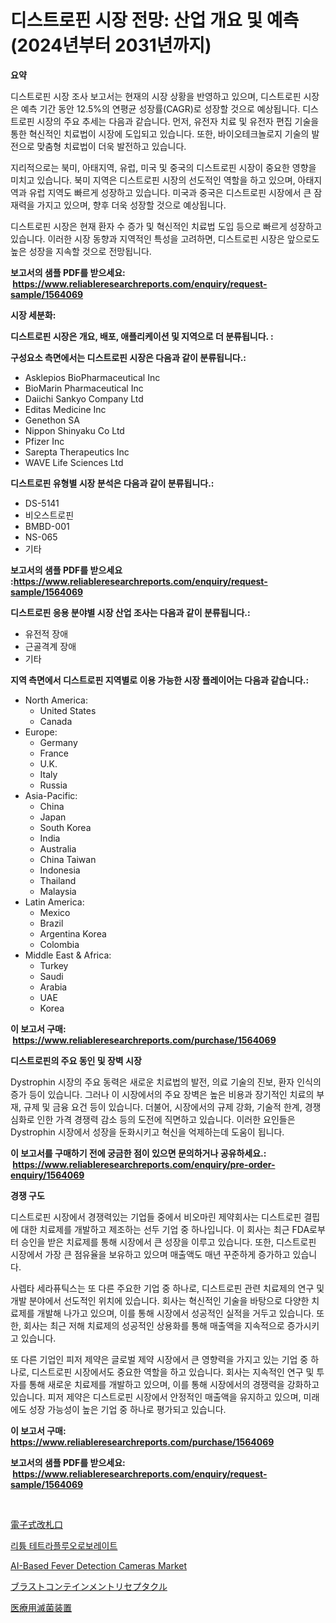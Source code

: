 <p><h1>디스트로핀 시장 전망: 산업 개요 및 예측 (2024년부터 2031년까지)</h1></p><p><strong>요약</strong></p>
<p><p>디스트로핀 시장 조사 보고서는 현재의 시장 상황을 반영하고 있으며, 디스트로핀 시장은 예측 기간 동안 12.5%의 연평균 성장률(CAGR)로 성장할 것으로 예상됩니다. 디스트로핀 시장의 주요 추세는 다음과 같습니다. 먼저, 유전자 치료 및 유전자 편집 기술을 통한 혁신적인 치료법이 시장에 도입되고 있습니다. 또한, 바이오테크놀로지 기술의 발전으로 맞춤형 치료법이 더욱 발전하고 있습니다.</p><p>지리적으로는 북미, 아태지역, 유럽, 미국 및 중국의 디스트로핀 시장이 중요한 영향을 미치고 있습니다. 북미 지역은 디스트로핀 시장의 선도적인 역할을 하고 있으며, 아태지역과 유럽 지역도 빠르게 성장하고 있습니다. 미국과 중국은 디스트로핀 시장에서 큰 잠재력을 가지고 있으며, 향후 더욱 성장할 것으로 예상됩니다.</p><p>디스트로핀 시장은 현재 환자 수 증가 및 혁신적인 치료법 도입 등으로 빠르게 성장하고 있습니다. 이러한 시장 동향과 지역적인 특성을 고려하면, 디스트로핀 시장은 앞으로도 높은 성장을 지속할 것으로 전망됩니다.</p></p>
<p><strong>보고서의 샘플 PDF를 받으세요: &nbsp;<a href="https://www.reliableresearchreports.com/enquiry/request-sample/1564069">https://www.reliableresearchreports.com/enquiry/request-sample/1564069</a></strong></p>
<p><strong>시장 세분화:</strong></p>
<p><strong> 디스트로핀 시장은 개요, 배포, 애플리케이션 및 지역으로 더 분류됩니다. :</strong></p>
<p><strong>구성요소 측면에서는 디스트로핀 시장은 다음과 같이 분류됩니다.:</strong></p>
<p><ul><li>Asklepios BioPharmaceutical Inc</li><li>BioMarin Pharmaceutical Inc</li><li>Daiichi Sankyo Company Ltd</li><li>Editas Medicine Inc</li><li>Genethon SA</li><li>Nippon Shinyaku Co Ltd</li><li>Pfizer Inc</li><li>Sarepta Therapeutics Inc</li><li>WAVE Life Sciences Ltd</li></ul></p>
<p><strong> 디스트로핀 유형별 시장 분석은 다음과 같이 분류됩니다.:</strong></p>
<p><ul><li>DS-5141</li><li>비오스트로핀</li><li>BMBD-001</li><li>NS-065</li><li>기타</li></ul></p>
<p><strong>보고서의 샘플 PDF를 받으세요 :<a href="https://www.reliableresearchreports.com/enquiry/request-sample/1564069">https://www.reliableresearchreports.com/enquiry/request-sample/1564069</a></strong></p>
<p><strong> 디스트로핀 응용 분야별 시장 산업 조사는 다음과 같이 분류됩니다.:</strong></p>
<p><ul><li>유전적 장애</li><li>근골격계 장애</li><li>기타</li></ul></p>
<p><strong>지역 측면에서 디스트로핀 지역별로 이용 가능한 시장 플레이어는 다음과 같습니다.:</strong></p>
<p><ul>
    <li>
        North America:
        <ul>
            <li>United States</li>
            <li>Canada</li>
        </ul>
    </li>
    <li>
        Europe:
        <ul>
            <li>Germany</li>
            <li>France</li>
            <li>U.K.</li>
            <li>Italy</li>
            <li>Russia</li>
        </ul>
    </li>
    <li>
        Asia-Pacific:
        <ul>
            <li>China</li>
            <li>Japan</li>
            <li>South Korea</li>
            <li>India</li>
            <li>Australia</li>
            <li>China Taiwan</li>
            <li>Indonesia</li>
            <li>Thailand</li>
            <li>Malaysia</li>
        </ul>
    </li>
    <li>
        Latin America:
        <ul>
            <li>Mexico</li>
            <li>Brazil</li>
            <li>Argentina Korea</li>
            <li>Colombia</li>
        </ul>
    </li>
    <li>
        Middle East & Africa:
        <ul>
            <li>Turkey</li>
            <li>Saudi</li>
            <li>Arabia</li>
            <li>UAE</li>
            <li>Korea</li>
        </ul>
    </li>
    </ul></p>
<p><strong>이 보고서 구매: &nbsp;<a href="https://www.reliableresearchreports.com/purchase/1564069">https://www.reliableresearchreports.com/purchase/1564069</a></strong></p>
<p><strong>디스트로핀의 주요 동인 및 장벽 시장</strong></p>
<p><p>Dystrophin 시장의 주요 동력은 새로운 치료법의 발전, 의료 기술의 진보, 환자 인식의 증가 등이 있습니다. 그러나 이 시장에서의 주요 장벽은 높은 비용과 장기적인 치료의 부재, 규제 및 금융 요건 등이 있습니다. 더불어, 시장에서의 규제 강화, 기술적 한계, 경쟁 심화로 인한 가격 경쟁력 감소 등의 도전에 직면하고 있습니다. 이러한 요인들은 Dystrophin 시장에서 성장을 둔화시키고 혁신을 억제하는데 도움이 됩니다.</p></p>
<p><strong>이 보고서를 구매하기 전에 궁금한 점이 있으면 문의하거나 공유하세요.: &nbsp;<a href="https://www.reliableresearchreports.com/enquiry/pre-order-enquiry/1564069">https://www.reliableresearchreports.com/enquiry/pre-order-enquiry/1564069</a></strong></p>
<p><strong>경쟁 구도</strong></p>
<p><p>디스트로핀 시장에서 경쟁력있는 기업들 중에서 비오마린 제약회사는 디스트로핀 결핍에 대한 치료제를 개발하고 제조하는 선두 기업 중 하나입니다. 이 회사는 최근 FDA로부터 승인을 받은 치료제를 통해 시장에서 큰 성장을 이루고 있습니다. 또한, 디스트로핀 시장에서 가장 큰 점유율을 보유하고 있으며 매출액도 매년 꾸준하게 증가하고 있습니다.</p><p>사렙타 세라퓨틱스는 또 다른 주요한 기업 중 하나로, 디스트로핀 관련 치료제의 연구 및 개발 분야에서 선도적인 위치에 있습니다. 회사는 혁신적인 기술을 바탕으로 다양한 치료제를 개발해 나가고 있으며, 이를 통해 시장에서 성공적인 실적을 거두고 있습니다. 또한, 회사는 최근 저해 치료제의 성공적인 상용화를 통해 매출액을 지속적으로 증가시키고 있습니다.</p><p>또 다른 기업인 피저 제약은 글로벌 제약 시장에서 큰 영향력을 가지고 있는 기업 중 하나로, 디스트로핀 시장에서도 중요한 역할을 하고 있습니다. 회사는 지속적인 연구 및 투자를 통해 새로운 치료제를 개발하고 있으며, 이를 통해 시장에서의 경쟁력을 강화하고 있습니다. 피저 제약은 디스트로핀 시장에서 안정적인 매출액을 유지하고 있으며, 미래에도 성장 가능성이 높은 기업 중 하나로 평가되고 있습니다.</p></p>
<p><strong>이 보고서 구매: &nbsp; <a href="https://www.reliableresearchreports.com/purchase/1564069">https://www.reliableresearchreports.com/purchase/1564069</a></strong></p>
<p><strong>보고서의 샘플 PDF를 받으세요: &nbsp;<a href="https://www.reliableresearchreports.com/enquiry/request-sample/1564069">https://www.reliableresearchreports.com/enquiry/request-sample/1564069</a></strong><strong></strong></p>
<p>&nbsp;</p>
<p><p><a href="https://github.com/bevdtkn4419963/Market-Research-Report-List-1/blob/main/63365627005.md">電子式改札口</a></p><p><a href="https://medium.com/@jerrodhilll68/%EB%A6%AC%ED%8A%AC-%ED%85%8C%ED%8A%B8%EB%9D%BC%ED%94%8C%EB%A3%A8%EC%98%A4%EB%A1%9C%EB%B3%B4%EB%A0%88%EC%9D%B4%ED%8A%B8-%EC%8B%9C%EC%9E%A5-%EC%A7%80%ED%91%9C-%ED%95%B4%EC%84%9D-%EC%8B%9C%EC%9E%A5-%EC%A0%90%EC%9C%A0%EC%9C%A8-%ED%8A%B8%EB%A0%8C%EB%93%9C-%EB%B0%8F-%EC%84%B1%EC%9E%A5-%ED%8C%A8%ED%84%B4-45136689b23e">리튬 테트라플루오로보레이트</a></p><p><a href="https://github.com/prosalinda88/Market-Research-Report-List-3/blob/main/ai-based-fever-detection-cameras-market.md">AI-Based Fever Detection Cameras Market</a></p><p><a href="https://github.com/MosesSpinka1914/Market-Research-Report-List-1/blob/main/94048367006.md">ブラストコンテインメントリセプタクル</a></p><p><a href="https://medium.com/@dm15982023/%E5%8C%BB%E7%99%82%E7%94%A8%E6%AE%BA%E8%8F%8C%E5%99%A8%E5%85%B7%E5%B8%82%E5%A0%B4%E8%A6%8F%E6%A8%A1%E3%81%AF-%E3%82%B0%E3%83%AD%E3%83%BC%E3%83%90%E3%83%AB%E7%94%A3%E6%A5%AD%E3%81%AB%E3%81%8A%E3%81%91%E3%82%8B%E6%9C%80%E9%81%A9%E3%81%AA%E3%83%9E%E3%83%BC%E3%82%B1%E3%83%86%E3%82%A3%E3%83%B3%E3%82%B0%E3%83%81%E3%83%A3%E3%83%8D%E3%83%AB%E3%82%92%E6%98%8E%E3%82%89%E3%81%8B%E3%81%AB%E3%81%99%E3%82%8B-c83fb36c1f7d">医療用滅菌装置</a></p></p>
